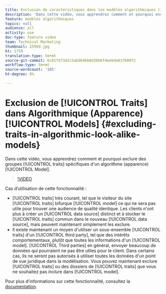 ```yaml
---
title: Exclusion de caractéristiques dans les modèles algorithmiques (identiques)
description: 'Dans cette vidéo, vous apprendrez comment et pourquoi exclure des caractéristiques spécifiques (ou groupes de caractéristiques) d''un modèle algorithmique (ressemblance). '
feature: modèles algorithmiques
topics: null
audience: all
activity: use
doc-type: feature video
team: Technical Marketing
thumbnail: 25569.jpg
kt: 1759
translation-type: tm+mt
source-git-commit: 6c81fd73d2c5abd646b0d38b6f4eebde837b09f2
workflow-type: tm+mt
source-wordcount: '185'
ht-degree: 0%

---
```



# Exclusion de [!UICONTROL Traits] dans Algorithmique (Apparence) [!UICONTROL Models] {#excluding-traits-in-algorithmic-look-alike-models}

Dans cette vidéo, vous apprendrez comment et pourquoi exclure des groupes [!UICONTROL traits] spécifiques d&#39;un algorithme (apparence) [!UICONTROL Model].

>[!VIDEO](https://video.tv.adobe.com/v/25569/?quality=12)

Cas d’utilisation de cette fonctionnalité :

* [!UICONTROL traits] très courant, tel que le visiteur du site [!UICONTROL traits] bifurque [!UICONTROL model] ce qui ne sera pas utile pour trouver une audience de qualité identique. Les clients n&#39;ont plus à créer un [!UICONTROL data source] distinct et à stocker le [!UICONTROL traits] commun dans le nouveau [!UICONTROL data source], mais peuvent maintenant simplement les exclure.
* Il existe maintenant un moyen d&#39;utiliser un sous-ensemble [!UICONTROL traits] d&#39;un [!UICONTROL third party], tel que des intérêts comportementaux, plutôt que toutes les informations d&#39;un [!UICONTROL model]. [!UICONTROL Third parties] en général, envoyer beaucoup de données qui pourraient ne pas être utiles pour le client. Dans certains cas, ils ne seront pas autorisés à utiliser toutes les données d&#39;un point de vue juridique dans la modélisation. Vous pouvez maintenant exclure [!UICONTROL traits] ou des dossiers de [!UICONTROL traits] que vous ne souhaitez pas inclure dans [!UICONTROL model].

Pour plus d&#39;informations sur cette fonctionnalité, consultez la [documentation](https://marketing.adobe.com/resources/help/en_US/aam/trait-exclusion-algo-models.html).